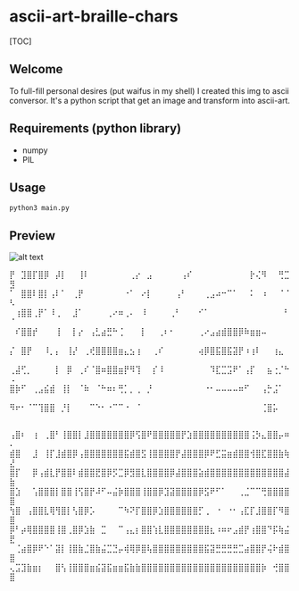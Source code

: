 # ascii-art-braille-chars

[TOC]

## Welcome
To full-fill personal desires (put waifus in my shell) I created this img to ascii conversor.
It's a python script that get an image and transform into ascii-art.

## Requirements (python library)

- numpy
- PIL

## Usage
```
python3 main.py
```

## Preview
![alt text](https://drive.google.com/file/d/1dkypAm9LaCkegAmgp8Bzq-i9HFgMccNj/view?usp=sharing)

⡟⠀⣹⣿⡏⣿⡿⠀⡼⡇⠀⠀⢸⠇⠀⠀⠀⠀⠀⠀⠀⢀⡔⠀⣠⠀⠀⠀⠀⠀⢠⠎⠀⠀⠀⠀⠀⠀⠀⠀⠀⠀⡗⢌⠻⠀⠀⢛⣉⣻
⠁⠀⣿⣿⠇⣿⡇⢠⠇⠁⠀⢀⡟⠀⠀⠀⠀⠀⠀⠀⠐⠁⠀⠔⡇⠀⠀⠀⠀⢠⠃⠀⠀⠀⢀⣠⠴⠒⠉⠁⠀⠀⠅⠀⠰⠀⠀⠈⠈⠣
⠀⢰⣿⣿⢀⡟⠁⠸⢀⠀⠀⣸⠁⠀⠀⠀⠀⢀⠔⠶⢀⠄⠀⠸⠀⠀⠀⠀⢀⠃⠀⠀⠀⠊⠁⠀⠀⠀⠀⠀⠀⠀⠀⠀⠀⠀⠀⠀⠃⠈
⠀⠎⣿⣿⡞⠀⠀⠀⢸⠀⠀⡇⡔⠀⢠⣃⣴⣛⠓⢈⠀⠀⠀⡇⠀⠀⢀⠆⠂⠀⠀⠀⠀⢀⠔⣠⣴⣾⣿⣿⡿⠷⣶⣶⠤⠀⠀⠀⠀⠀
⡌⠀⣿⡟⠀⠀⠸⡀⡄⠀⢸⡜⠀⢀⢞⣿⣿⣿⣿⣶⣄⣢⢰⠀⠀⢀⠎⠀⠀⠀⠀⠀⠀⢴⡿⣿⣯⣿⣯⣽⡟⠰⢰⠇⠀⠀⢰⣄⠀⠀
⢀⣼⢋⡀⠀⠀⠀⠀⡇⠀⡿⠀⢀⠎⠈⣿⠶⣿⣿⣶⡟⠻⢹⠀⠀⡎⠸⠀⠀⠀⠀⠀⠀⠀⠀⠹⣏⣉⣩⠟⠁⢠⡏⠀⠀⣦⢐⡈⠓⠠
⣿⡷⠋⠀⢀⣠⣮⣾⠀⢸⡇⠀⠈⠷⠀⠈⠓⠶⠆⢛⡁⡀⢀⠀⡘⠀⠀⠀⠀⠀⠀⠀⠀⠀⠐⠂⠤⠤⠤⠤⠶⠋⠀⠀⢠⡓⣨⠁⠀⠀
⠻⠖⠂⠈⠉⢹⣿⣿⠀⡘⡇⠀⠀⠀⠉⠑⠂⠐⠉⠉⠐⠀⠈⠀⠀⠀⠀⠀⠀⠀⠀⠀⠀⠀⠀⠀⠀⠀⠀⠀⠀⠀⠀⠀⢈⣿⡥⠀⠀⠀

⢠⣿⠆⠀⢰⠀⢀⣿⠃⢸⣿⣿⡇⣸⣿⣿⣿⣿⣿⣿⣿⡿⢫⣿⠟⣿⣿⣿⣿⣿⡟⣱⣿⣿⣿⣿⣿⣿⣿⣿⣿⣿⢨⡳⣄⣿⣿⡤⠶⠄
⣾⣿⠀⠀⣸⠀⢸⡏⣸⣾⣿⡿⢠⣿⣿⣿⣿⣿⣿⣿⣯⣾⣿⣫⢸⣿⣿⣿⣿⡟⣼⣿⣿⣿⡿⠟⣋⣭⣶⣾⣿⣿⢺⣿⣏⣿⣿⣷⢷⣜
⣿⡏⠀⠀⡿⢠⣾⣇⡟⣿⣿⠇⣾⣿⣿⣟⣿⡿⡫⣉⡿⣻⣿⣇⣿⣿⣿⣿⡿⣼⣿⣿⣿⣵⣾⣿⣿⣿⣿⣿⣿⣿⣿⣿⣿⣿⣿⣿⣼⣷
⣿⣱⠀⠀⢡⣿⣿⣿⡇⣿⣿⢸⢫⣿⡟⠼⠋⠤⣬⡷⣿⣿⣿⢸⣿⣿⡿⣹⣽⣿⣿⣿⣿⡿⣫⠟⠋⠁⠀⠀⢀⣈⠉⠉⢛⣿⣿⣿⣿⣿
⢳⣿⠀⢠⣿⣿⣇⢿⢻⣿⡇⢣⣿⡿⡡⠀⠀⠀⠀⠉⠳⠝⡏⣿⣿⡿⣱⣿⣿⣿⣿⣿⣿⡋⢀⠀⠐⠀⠐⠂⢠⣏⡏⣸⣿⣿⡏⠻⣿⣿
⡿⠃⡴⢿⣿⣿⣿⣿⢸⣿⢀⣿⡿⣱⣷⠀⣉⠀⠀⠉⢠⣄⡆⣿⣿⢱⣇⣿⣿⣿⣿⣿⣿⣿⣿⣆⠰⠶⠖⣠⣾⡟⢰⣿⣿⠙⡯⢷⣬⣟
⠀⢈⣴⣿⡿⠟⠑⠁⣽⡇⢸⣿⣷⣈⣿⣷⣬⣉⣙⡤⢾⢿⡿⣿⢧⣿⣿⣿⣿⣿⣿⣿⣿⣿⣯⣽⣛⣛⣛⣛⣉⣴⣿⣿⡟⢬⠗⣾⣿⣿
⢄⣩⣹⣷⣶⡆⠀⠀⣿⢣⢸⣿⣿⣿⣶⣮⣽⣯⣶⣶⣯⣷⣷⣿⣿⣿⣿⣿⣿⣿⣿⣿⣿⣿⣿⣿⣿⣿⣿⣿⣿⣿⣿⣿⡷⠀⢚⣿⣿⣿
